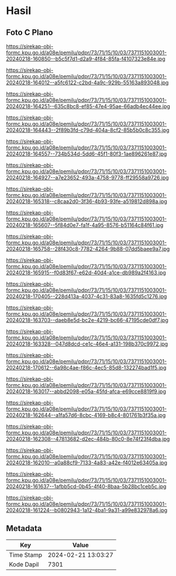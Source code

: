 # Hasil

## Foto C Plano

https://sirekap-obj-formc.kpu.go.id/a08e/pemilu/pdpr/73/71/15/10/03/7371151003001-20240218-160850--b5c5f7d1-d2a9-4f84-85fa-f4107323e84e.jpg

https://sirekap-obj-formc.kpu.go.id/a08e/pemilu/pdpr/73/71/15/10/03/7371151003001-20240218-164012--a5fc6122-c2bd-4a9c-929b-55163a893048.jpg

https://sirekap-obj-formc.kpu.go.id/a08e/pemilu/pdpr/73/71/15/10/03/7371151003001-20240218-164251--635c8bc8-ef85-47e4-95ae-66adb4ec44ee.jpg

https://sirekap-obj-formc.kpu.go.id/a08e/pemilu/pdpr/73/71/15/10/03/7371151003001-20240218-164443--2f89b3fd-c79d-404a-8cf2-85b5b0c8c355.jpg

https://sirekap-obj-formc.kpu.go.id/a08e/pemilu/pdpr/73/71/15/10/03/7371151003001-20240218-164557--734b534d-5dd6-45f1-80f3-1ae896261e87.jpg

https://sirekap-obj-formc.kpu.go.id/a08e/pemilu/pdpr/73/71/15/10/03/7371151003001-20240218-164927--a7e23652-493a-4758-9778-ff29558a9726.jpg

https://sirekap-obj-formc.kpu.go.id/a08e/pemilu/pdpr/73/71/15/10/03/7371151003001-20240218-165318--c8caa2d0-3f36-4b93-93fe-a519812d898a.jpg

https://sirekap-obj-formc.kpu.go.id/a08e/pemilu/pdpr/73/71/15/10/03/7371151003001-20240218-165607--5f84d0e7-fa1f-4a95-8576-b51164c84f61.jpg

https://sirekap-obj-formc.kpu.go.id/a08e/pemilu/pdpr/73/71/15/10/03/7371151003001-20240218-165758--28f430c8-7782-4264-9b88-07dd5baee9a7.jpg

https://sirekap-obj-formc.kpu.go.id/a08e/pemilu/pdpr/73/71/15/10/03/7371151003001-20240218-165915--f0d83f67-e62d-40d4-a1ce-db989a2f4163.jpg

https://sirekap-obj-formc.kpu.go.id/a08e/pemilu/pdpr/73/71/15/10/03/7371151003001-20240218-170405--228d413a-4037-4c31-83a8-1635fd5c1276.jpg

https://sirekap-obj-formc.kpu.go.id/a08e/pemilu/pdpr/73/71/15/10/03/7371151003001-20240218-163703--daeb8e5d-bc2e-4219-bc66-47195cde0df7.jpg

https://sirekap-obj-formc.kpu.go.id/a08e/pemilu/pdpr/73/71/15/10/03/7371151003001-20240218-163328--047d8dcd-ce1c-46e4-a131-198b370c9972.jpg

https://sirekap-obj-formc.kpu.go.id/a08e/pemilu/pdpr/73/71/15/10/03/7371151003001-20240218-170612--6a98c4ae-f86c-4ec5-85d8-132274bad1f5.jpg

https://sirekap-obj-formc.kpu.go.id/a08e/pemilu/pdpr/73/71/15/10/03/7371151003001-20240218-163017--abbd2098-e05a-45fd-afca-e69cce8819f9.jpg

https://sirekap-obj-formc.kpu.go.id/a08e/pemilu/pdpr/73/71/15/10/03/7371151003001-20240218-162644--a1fa57d6-8cbc-4169-b8c4-801761b3f35a.jpg

https://sirekap-obj-formc.kpu.go.id/a08e/pemilu/pdpr/73/71/15/10/03/7371151003001-20240218-162308--47813682-d2ec-484b-80c0-8e74f23f4dba.jpg

https://sirekap-obj-formc.kpu.go.id/a08e/pemilu/pdpr/73/71/15/10/03/7371151003001-20240218-162010--a0a88cf9-7133-4a83-a42e-f4012e63405a.jpg

https://sirekap-obj-formc.kpu.go.id/a08e/pemilu/pdpr/73/71/15/10/03/7371151003001-20240218-161637--1afbb5cd-0b45-4f40-8baa-5b28bc1ceb5c.jpg

https://sirekap-obj-formc.kpu.go.id/a08e/pemilu/pdpr/73/71/15/10/03/7371151003001-20240218-161224--b0802943-1a12-4ba1-9a31-a99e832978a6.jpg


## Metadata

| Key        | Value               |
| ---------- | ------------------- |
| Time Stamp | 2024-02-21 13:03:27 |
| Kode Dapil | 7301                |



